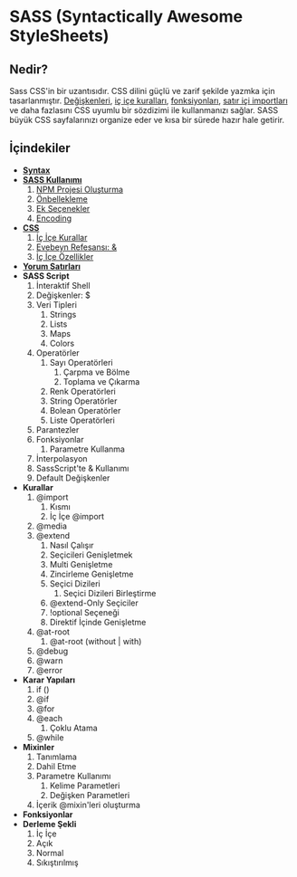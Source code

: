 # SASS (Syntactically Awesome StyleSheets)

## Nedir?

Sass CSS'in bir uzantısıdır. CSS dilini güçlü ve zarif şekilde yazmka için tasarlanmıştır. [Değişkenleri](#), [iç içe kuralları](#), [fonksiyonları](#), [satır içi importları](#) ve daha fazlasını
CSS uyumlu bir sözdizimi ile kullanmanızı sağlar.
SASS büyük CSS sayfalarınızı organize eder ve kısa bir sürede hazır hale getirir.


## İçindekiler

* [**Syntax**](../master/Documentation/Syntax.md)
* [**SASS Kullanımı**](../master/Documentation/UsingSASS.md)
	1. [NPM Projesi Oluşturma](../master/Documentation/UsingSASS.md#npm-projesi-oluşturma)
	2. [Önbellekleme](../master/Documentation/UsingSASS.md#Önbellekleme)
	3. [Ek Seçenekler](../master/Documentation/UsingSASS.md#ek-seçenekler)
	5. [Encoding](../master/Documentation/UsingSASS.md#encoding)
* [**CSS**](../master/Documentation/CSS.md)
	1. [İç İçe Kurallar](../master/Documentation/CSS.md#İç-İçe-kurallar)
	2. [Evebeyn Refesansı: &](../master/Documentation/CSS.md#evebeyn-referansı-)
	3. [İç İçe Özellikler](../master/Documentation/CSS.md#İç-İçe-Özellikler)
* [**Yorum Satırları**](../master/Documentation/CommentLines.md)
* **SASS Script**
	1. İnteraktif Shell
	2. Değişkenler: $
	3. Veri Tipleri
		1. Strings
		2. Lists
		3. Maps
		4. Colors
	4. Operatörler
		1. Sayı Operatörleri
			1. Çarpma ve Bölme
			2. Toplama ve Çıkarma
		2. Renk Operatörleri
		3. String Operatörler
		4. Bolean Operatörler
		5. Liste Operatörleri
	5. Parantezler
	6. Fonksiyonlar
		1. Parametre Kullanma
	7. İnterpolasyon
	8. SassScript'te & Kullanımı
	9. Default Değişkenler
* **Kurallar**
	1. @import
		1. Kısmı
		2. İç İçe @import
	2. @media
	3. @extend
		1. Nasıl Çalışır
		2. Seçicileri Genişletmek
		3. Multi Genişletme
		4. Zincirleme Genişletme
		5. Seçici Dizileri
			1. Seçici Dizileri Birleştirme
		6. @extend-Only Seçiciler
		7. !optional Seçeneği
		8. Direktif İçinde Genişletme
	4. @at-root
		1. @at-root (without | with)
	5. @debug
	6. @warn
	7. @error
* **Karar Yapıları**
	1. if ()
	2. @if
	3. @for
	4. @each
		1. Çoklu Atama
	5. @while
* **Mixinler**
	1. Tanımlama
	2. Dahil Etme
	3. Parametre Kullanımı
		1. Kelime Parametleri
		2. Değişken Parametleri
	4. İçerik @mixin'leri oluşturma
* **Fonksiyonlar**
* **Derleme Şekli**
	1. İç İçe
	2. Açık
	3. Normal
	4. Sıkıştırılmış